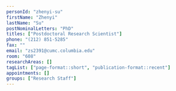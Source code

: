 ```yaml
---
personId: "zhenyi-su"
firstName: "Zhenyi"
lastName: "Su"
postNominalLetters: "PhD"
titles: ["Postdoctoral Research Scientist"]
phone: "(212) 851-5285"
fax: ""
email: "zs2391@cumc.columbia.edu"
room: "608"
researchAreas: []
tagList: ["page-format::short", "publication-format::recent"]
appointments: []
groups: ["Research Staff"]
---
```

